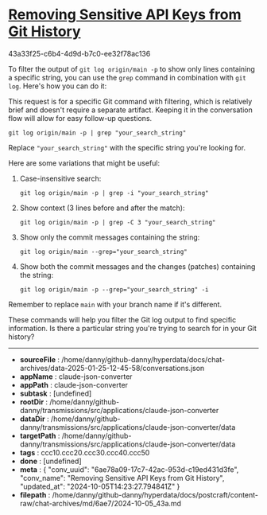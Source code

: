 # [Removing Sensitive API Keys from Git History](https://claude.ai/chat/6ae78a09-17c7-42ac-953d-c19ed431d3fe)

43a33f25-c6b4-4d9d-b7c0-ee32f78ac136

 To filter the output of `git log origin/main -p` to show only lines containing a specific string, you can use the `grep` command in combination with `git log`. Here's how you can do it:

<antThinking>This request is for a specific Git command with filtering, which is relatively brief and doesn't require a separate artifact. Keeping it in the conversation flow will allow for easy follow-up questions.</antThinking>

```
git log origin/main -p | grep "your_search_string"
```

Replace `"your_search_string"` with the specific string you're looking for.

Here are some variations that might be useful:

1. Case-insensitive search:
   ```
   git log origin/main -p | grep -i "your_search_string"
   ```

2. Show context (3 lines before and after the match):
   ```
   git log origin/main -p | grep -C 3 "your_search_string"
   ```

3. Show only the commit messages containing the string:
   ```
   git log origin/main --grep="your_search_string"
   ```

4. Show both the commit messages and the changes (patches) containing the string:
   ```
   git log origin/main -p --grep="your_search_string" -i
   ```

Remember to replace `main` with your branch name if it's different.

These commands will help you filter the Git log output to find specific information. Is there a particular string you're trying to search for in your Git history?

---

* **sourceFile** : /home/danny/github-danny/hyperdata/docs/chat-archives/data-2025-01-25-12-45-58/conversations.json
* **appName** : claude-json-converter
* **appPath** : claude-json-converter
* **subtask** : [undefined]
* **rootDir** : /home/danny/github-danny/transmissions/src/applications/claude-json-converter
* **dataDir** : /home/danny/github-danny/transmissions/src/applications/claude-json-converter/data
* **targetPath** : /home/danny/github-danny/transmissions/src/applications/claude-json-converter/data
* **tags** : ccc10.ccc20.ccc30.ccc40.ccc50
* **done** : [undefined]
* **meta** : {
  "conv_uuid": "6ae78a09-17c7-42ac-953d-c19ed431d3fe",
  "conv_name": "Removing Sensitive API Keys from Git History",
  "updated_at": "2024-10-05T14:23:27.794841Z"
}
* **filepath** : /home/danny/github-danny/hyperdata/docs/postcraft/content-raw/chat-archives/md/6ae7/2024-10-05_43a.md
